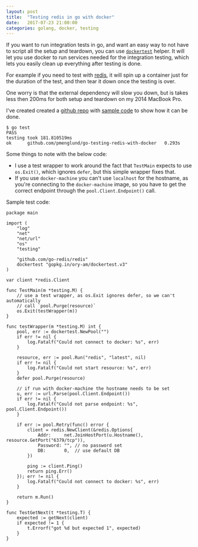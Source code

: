 ```yaml
---
layout: post
title:  "Testing redis in go with docker"
date:   2017-07-23 21:00:00
categories: golang, docker, testing
---
```

If you want to run integration tests in go, and want an easy way to not have to script all the setup and teardown, you can use [`dockertest`](https://github.com/ory/dockertest) helper. It will let you use docker to run services needed for the integration testing, which lets you easily clean up everything after testing is done.

For example if you need to test with [redis](http://redis.io), it will spin up a container just for the duration of the test, and then tear it down once the testing is over.

One worry is that the external dependency will slow you down, but is takes less then 200ms for both setup and teardown on my 2014 MacBook Pro.

I've created created a [github repo](https://github.com/pmenglund/go-testing-redis-with-docker) with [sample code](https://github.com/pmenglund/go-testing-redis-with-docker/blob/master/main_test.go) to show how it can be done.

	$ go test
	PASS
	testing took 181.810519ms
	ok  	github.com/pmenglund/go-testing-redis-with-docker	0.293s

Some things to note with the below code:

* I use a test wrapper to work around the fact that `TestMain` expects to use `os.Exit()`, which ignores `defer`, but this simple wrapper fixes that.
* If you use `docker-machine` you can't use `localhost` for the hostname, as you're connecting to the `docker-machine` image, so you have to get the correct endpoint through the `pool.Client.Endpoint()` call.

Sample test code:

	package main

	import (
		"log"
		"net"
		"net/url"
		"os"
		"testing"

		"github.com/go-redis/redis"
		dockertest "gopkg.in/ory-am/dockertest.v3"
	)

	var client *redis.Client

	func TestMain(m *testing.M) {
		// use a test wrapper, as os.Exit ignores defer, so we can't automatically
		// call `pool.Purge(resource)`
		os.Exit(testWrapper(m))
	}

	func testWrapper(m *testing.M) int {
		pool, err := dockertest.NewPool("")
		if err != nil {
			log.Fatalf("Could not connect to docker: %s", err)
		}

		resource, err := pool.Run("redis", "latest", nil)
		if err != nil {
			log.Fatalf("Could not start resource: %s", err)
		}
		defer pool.Purge(resource)

		// if run with docker-machine the hostname needs to be set
		u, err := url.Parse(pool.Client.Endpoint())
		if err != nil {
			log.Fatalf("Could not parse endpoint: %s", pool.Client.Endpoint())
		}

		if err := pool.Retry(func() error {
			client = redis.NewClient(&redis.Options{
				Addr:     net.JoinHostPort(u.Hostname(), resource.GetPort("6379/tcp")),
				Password: "", // no password set
				DB:       0,  // use default DB
			})

			ping := client.Ping()
			return ping.Err()
		}); err != nil {
			log.Fatalf("Could not connect to docker: %s", err)
		}

		return m.Run()
	}

	func TestGetNext(t *testing.T) {
		expected := getNext(client)
		if expected != 1 {
			t.Errorf("got %d but expected 1", expected)
		}
	}
